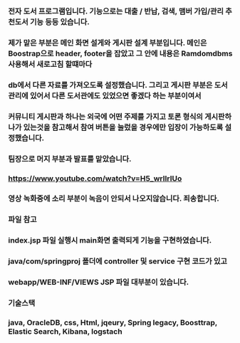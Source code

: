 ### 전자 도서 프로그램입니다. 기능으로는 대출 / 반납, 검색, 맴버 가입/관리 추천도서 기능 등등 있습니다.
### 제가 맡은 부분은 메인 화면 설게와 게시판 설계 부분입니다. 메인은 Boostrap으로 header, footer을 잡았고 그 안에 내용은 Ramdomdbms 사용해서 새로고침 할떄마다 
### db에서 다른 자료를 가져오도록 설정했습니다. 그리고 게시판 부분은 도서관리에 있어서 다른 도서관에도 있었으면 좋겠다 하는 부분이여서 
### 커뮤니티 게시판과 하나는 외국에 어떤 주제를 가지고 토론 형식의 게시판하나가 있는것을 참고해서 참여 버튼을 눌렀을 경우에만 입장이 가능하도록 설정했습니다.
### 팀장으로 머지 부분과 발표를 맡았습니다.
### https://www.youtube.com/watch?v=H5_wrlIrIUo
### 영상 녹화중에 소리 부분이 녹음이 안되서 나오지않습니다. 죄송합니다.

### 파일 참고 
### index.jsp 파일 실행시 main화면 출력되게 기능을 구현하였습니다.
### java/com/springproj 폴더에 controller 및 service 구현 코드가 있고 
### webapp/WEB-INF/VIEWS JSP 파일 대부분이 있습니다.
### 기술스택 
### java, OracleDB, css, Html, jqeury, Spring legacy, Boosttrap, Elastic Search, Kibana, logstach
